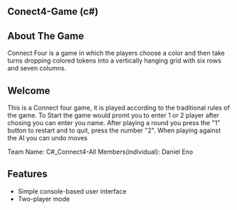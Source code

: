 ##  Conect4-Game (c#)

## About The Game
Connect Four is a game in which the players choose a color and then take turns dropping colored tokens into a vertically hanging grid with six rows and seven columns.

## Welcome
This is a Connect four game, it is played according to the traditional rules of the game. To Start the game would promt you to enter 1 or 2 player after chosing you can enter you name. After playing a round you press the "1" button to restart and to quit, press the number "2". When playing against the AI you can undo moves


Team Name: C#_Connect4-All
Members(individual): Daniel Eno


## Features
- Simple console-based user interface
- Two-player mode
